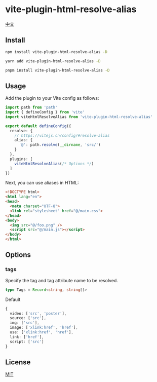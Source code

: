 # vite-plugin-html-resolve-alias

[中文](https://github.com/haiya6/vite-plugin-html-resolve-alias/blob/main/docs/zh-CN.md)

## Install

```bash
npm install vite-plugin-html-resolve-alias -D
```

```bash
yarn add vite-plugin-html-resolve-alias -D
```

```bash
pnpm install vite-plugin-html-resolve-alias -D
```

## Usage

Add the plugin to your Vite config as follows:

```ts
import path from 'path'
import { defineConfig } from 'vite'
import viteHtmlResolveAlias from 'vite-plugin-html-resolve-alias'

export default defineConfig({
  resolve: {
    // https://vitejs.cn/config/#resolve-alias
    alias: {
      '@': path.resolve(__dirname, 'src/')
    }
  },
  plugins: [
    viteHtmlResolveAlias(/* Options */)
  ]
})
```

Next, you can use aliases in HTML:

```html
<!DOCTYPE html>
<html lang="en">
<head>
  <meta charset="UTF-8">
  <link rel="stylesheet" href="@/main.css">
</head>
<body>
  <img src="@/foo.png" />
  <script src="@/main.js"></script>
</body>
</html>
```

## Options

### tags

Specify the tag and tag attribute name to be resolved.

```ts
type Tags = Record<string, string[]>
```

Default

```ts
{
  video: ['src', 'poster'],
  source: ['src'],
  img: ['src'],
  image: ['xlink:href', 'href'],
  use: ['xlink:href', 'href'],
  link: ['href'],
  script: ['src']
}
```

## License

[MIT](https://github.com/haiya6/vite-plugin-html-resolve-alias/blob/main/LICENSE)
